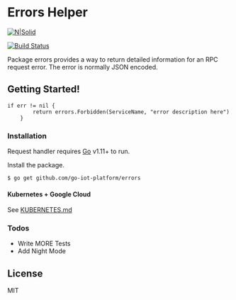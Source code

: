 # Errors Helper

[![N|Solid](https://cldup.com/dTxpPi9lDf.thumb.png)](https://github.com/go-iot-platform/errors)

[![Build Status](https://travis-ci.org/joemccann/dillinger.svg?branch=master)](https://github.com/go-iot-platform/errors)

Package errors provides a way to return detailed information for an RPC request error. The error is normally JSON encoded.
## Getting Started!

```
if err != nil {
		return errors.Forbidden(ServiceName, "error description here")
	}
```


### Installation

Request handler requires [Go](https://golang.org/) v1.11+ to run.

Install the package.

```sh
$ go get github.com/go-iot-platform/errors
```

#### Kubernetes + Google Cloud

See [KUBERNETES.md](https://github.com/joemccann/dillinger/blob/master/KUBERNETES.md)


### Todos

 - Write MORE Tests
 - Add Night Mode

License
----

MIT